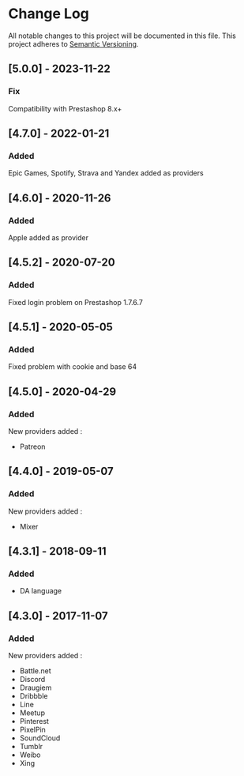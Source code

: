 # Change Log

All notable changes to this project will be documented in this file. This project adheres to [Semantic Versioning](http://semver.org/).

## [5.0.0] - 2023-11-22
### Fix
Compatibility with Prestashop 8.x+

## [4.7.0] - 2022-01-21
### Added
Epic Games, Spotify, Strava and Yandex added as providers

## [4.6.0] - 2020-11-26
### Added
Apple added as provider

## [4.5.2] - 2020-07-20
### Added
Fixed login problem on Prestashop 1.7.6.7

## [4.5.1] - 2020-05-05
### Added
Fixed problem with cookie and base 64

## [4.5.0] - 2020-04-29
### Added
New providers added : 
- Patreon

## [4.4.0] - 2019-05-07
### Added
New providers added : 
- Mixer

## [4.3.1] - 2018-09-11
### Added
- DA language

## [4.3.0] - 2017-11-07
### Added
New providers added : 
- Battle.net
- Discord
- Draugiem
- Dribbble
- Line
- Meetup
- Pinterest
- PixelPin
- SoundCloud
- Tumblr
- Weibo
- Xing

